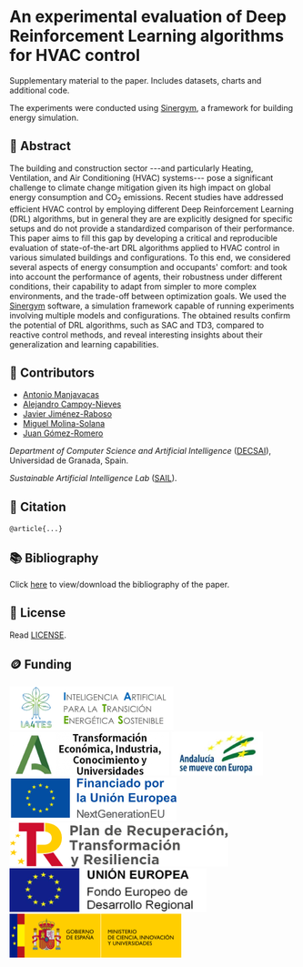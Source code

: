 # An experimental evaluation of Deep Reinforcement Learning algorithms for HVAC control

Supplementary material to the paper. Includes datasets, charts and additional code.

The experiments were conducted using [Sinergym](https://github.com/ugr-sail/sinergym), a framework for building energy simulation.

## 📖 Abstract

The building and construction sector ---and particularly Heating, Ventilation, and Air Conditioning (HVAC) systems--- pose a significant challenge to climate change mitigation given its high impact on global energy consumption and CO$_2$ emissions. Recent studies have addressed efficient HVAC control by employing different Deep Reinforcement Learning (DRL) algorithms, but in general they are are explicitly designed for specific setups and do not provide a standardized comparison of their performance. This paper aims to fill this gap by developing a critical and reproducible evaluation of state-of-the-art DRL algorithms applied to HVAC control in various simulated buildings and configurations. To this end, we considered several aspects of energy consumption and occupants' comfort: and took into account the performance of agents, their robustness under different conditions, their capability to adapt from simpler to more complex environments, and the trade-off between optimization goals. We used the [Sinergym](https://github.com/ugr-sail/sinergym) software, a simulation framework capable of running experiments involving multiple models and configurations. The obtained results confirm the potential of DRL algorithms, such as SAC and TD3, compared to reactive control methods, and reveal interesting insights about their generalization and learning capabilities.

## 👥 Contributors

* [Antonio Manjavacas](mailto:manjavacas@ugr.es)
* [Alejandro Campoy-Nieves](mailto:alejandroac79@correo.ugr.es)
* [Javier Jiménez-Raboso](mailto:javi.j21@gmail.com)
* [Miguel Molina-Solana](mailto:miguelmolina@ugr.es)
* [Juan Gómez-Romero](mailto:jgomez@decsai.ugr.es)

_Department of Computer Science and Artificial Intelligence_ ([DECSAI](https://decsai.ugr.es/)), Universidad de Granada, Spain.

_Sustainable Artificial Intelligence Lab_ ([SAIL](https://wpd.ugr.es/~sail/)).

## 📝 Citation

```
@article{...}
```

## 📚 Bibliography

Click [here](https://www.zotero.org/groups/4595877/drl-building/collections/2SXN93IS) to view/download the bibliography of the paper.

## 📄 License

Read [LICENSE](https://github.com/ugr-sail/paper-drl_building/blob/main/LICENSE).

## 🪙 Funding

![IA4TES](/logos/ia4tes.png)
![Junta de Andalucía](/logos/ja.png)
![Andalucía se mueve con Europa](/logos/and.png)
![European Union](/logos/eu.png)
![Plan de Recuperación, Transformación y Resiliencia](/logos/prtr.png)
![FEDER](/logos/feder.png)
![Ministerio de Ciencia, Innovación y Universidades](/logos/mciu.png)
